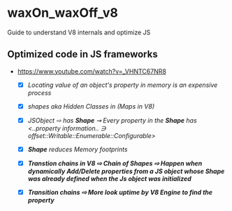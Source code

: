 # waxOn_waxOff_v8
Guide to understand V8 internals and optimize JS

## Optimized code in JS frameworks
- https://www.youtube.com/watch?v=_VHNTC67NR8

    - [x] _Locating value of an object's property in memory is an expensive process_
    - [x] _shapes aka Hidden Classes in (Maps in V8)_
    - [x] _JSObject ⇨ has **Shape** ⇝ Every property in the **Shape** has <..property information.. ∋ offset::Writable::Enumerable::Configurable>_
    - [x] _**Shape**_  _reduces Memory footprints_
    - [x] _**Transtion chains in V8 ⇨ Chain of Shapes ⇨ Happen when dynamically Add/Delete properties from a JS object whose Shape was already defined when the Js object was initialized**_
    - [x] _**Transition chains ⇨ More look uptime by V8 Engine to find the property**_ 
    
